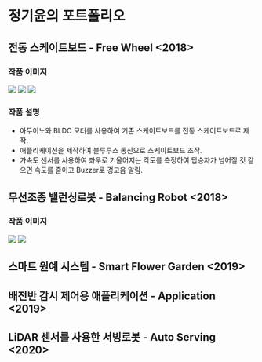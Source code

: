 # 정기윤의 포트폴리오
## 전동 스케이트보드 - Free Wheel <2018>
### 작품 이미지
<img src="https://user-images.githubusercontent.com/44526808/103165263-e585b880-4858-11eb-847f-20c621ba6cd6.png"></img>
<img src="https://user-images.githubusercontent.com/44526808/103165256-c5ee9000-4858-11eb-8fbc-8a0c45dfa1ab.png"></img>
<img src="https://user-images.githubusercontent.com/44526808/103165272-f9311f00-4858-11eb-8c07-2e13904503c7.png"></img>

### 작품 설명
+ 아두이노와 BLDC 모터를 사용하여 기존 스케이트보드를 전동 스케이트보드로 제작.
+ 애플리케이션을 제작하여 블루투스 통신으로 스케이트보드 조작.
+ 가속도 센서를 사용하여 좌우로 기울어지는 각도를 측정하여 탑승자가 넘어질 것 같으면 속도를 줄이고 Buzzer로 경고음 알림.

## 무선조종 밸런싱로봇 - Balancing Robot <2018>
### 작품 이미지
<img src="https://user-images.githubusercontent.com/44526808/103165859-3e0c8400-4860-11eb-9fe2-e3c6d915a725.png">
<img src="https://user-images.githubusercontent.com/44526808/103165860-4238a180-4860-11eb-93b0-681cf14e400a.png">

## 스마트 원예 시스템 - Smart Flower Garden <2019>

## 배전반 감시 제어용 애플리케이션 - Application <2019>

## LiDAR 센서를 사용한 서빙로봇 - Auto Serving <2020>

